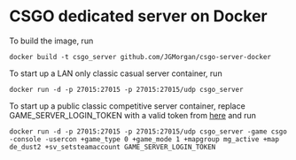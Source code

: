 # CSGO dedicated server on Docker

To build the image, run
```
docker build -t csgo_server github.com/JGMorgan/csgo-server-docker
```

To start up a LAN only classic casual server container, run
```
docker run -d -p 27015:27015 -p 27015:27015/udp csgo_server
```

To start up a public classic competitive server container, replace GAME_SERVER_LOGIN_TOKEN with a valid token from [here](https://steamcommunity.com/dev/managegameservers) and run
```
docker run -d -p 27015:27015 -p 27015:27015/udp csgo_server -game csgo -console -usercon +game_type 0 +game_mode 1 +mapgroup mg_active +map de_dust2 +sv_setsteamaccount GAME_SERVER_LOGIN_TOKEN
```
